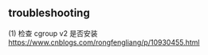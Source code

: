 







## troubleshooting
(1) 检查 cgroup v2 是否安装
https://www.cnblogs.com/rongfengliang/p/10930455.html




